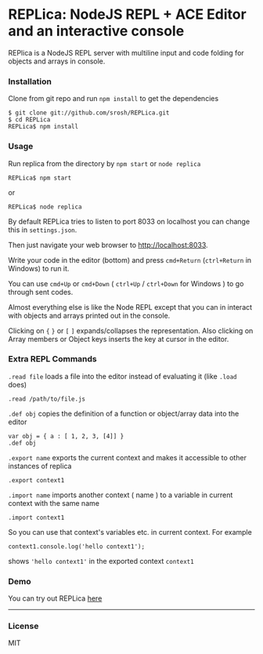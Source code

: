 REPLica: NodeJS REPL + ACE Editor and an interactive console
===
REPlica is a NodeJS REPL server with multiline input and code folding for objects and arrays in console.

### Installation
Clone from git repo and run `npm install` to get the dependencies

	$ git clone git://github.com/srosh/REPLica.git
	$ cd REPLica
	REPLica$ npm install

### Usage
Run replica from the directory by `npm start` or `node replica`

	REPLica$ npm start

or

	REPLica$ node replica

By default REPLica tries to listen to port 8033 on localhost you can change this in `settings.json`.

Then just navigate your web browser to <http://localhost:8033>.


Write your code in the editor (bottom) and press `cmd+Return` (`ctrl+Return` in Windows) to run it.

You can use `cmd+Up` or `cmd+Down` ( `ctrl+Up` / `ctrl+Down` for Windows ) to go through sent codes.

Almost everything else is like the Node REPL except that you can in interact with objects and arrays printed out in the console.

Clicking on `{` `}` or `[` `]` expands/collapses the representation. Also clicking on Array members or Object keys inserts the key at cursor in the editor.

### Extra REPL Commands
`.read file` loads a file into the editor instead of evaluating it (like `.load` does)

	.read /path/to/file.js

`.def obj` copies the definition of a function or object/array data into the editor

	var obj = { a : [ 1, 2, 3, [4]] }
	.def obj

`.export name` exports the current context and makes it accessible to other instances of replica

	.export context1

`.import name` imports another context ( name ) to a variable in current context with the same name

	.import context1
	
So you can use that context's variables etc. in current context. For example

	context1.console.log('hello context1');

shows `'hello context1'` in the exported context `context1`
### Demo
You can try out REPLica [here](http://replica.srosh.com)
***
### License
MIT